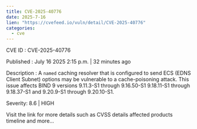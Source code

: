```yaml
--- 
title: CVE-2025-40776
date: 2025-7-16
lien: "https://cvefeed.io/vuln/detail/CVE-2025-40776"
categories:
  - cve
---
```


CVE ID : CVE-2025-40776

Published :  July 16
2025
2:15 p.m. | 32 minutes ago

Description : A `named` caching resolver that is configured to send ECS (EDNS Client Subnet) options may be vulnerable to a cache-poisoning attack.
This issue affects BIND 9 versions 9.11.3-S1 through 9.16.50-S1
9.18.11-S1 through 9.18.37-S1
and 9.20.9-S1 through 9.20.10-S1.

Severity: 8.6 | HIGH

Visit the link for more details
such as CVSS details
affected products
timeline
and more...
